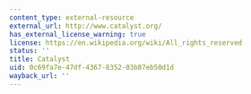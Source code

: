 ```yaml
---
content_type: external-resource
external_url: http://www.catalyst.org/
has_external_license_warning: true
license: https://en.wikipedia.org/wiki/All_rights_reserved
status: ''
title: Catalyst
uid: 0c69fa7e-47df-4367-8352-03b87eb50d1d
wayback_url: ''
---
```

